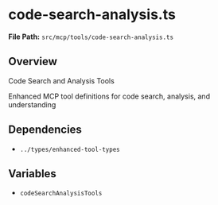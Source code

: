 # code-search-analysis.ts

**File Path:** `src/mcp/tools/code-search-analysis.ts`

## Overview

Code Search and Analysis Tools

Enhanced MCP tool definitions for code search, analysis, and understanding

## Dependencies

- `../types/enhanced-tool-types`

## Variables

- `codeSearchAnalysisTools`

